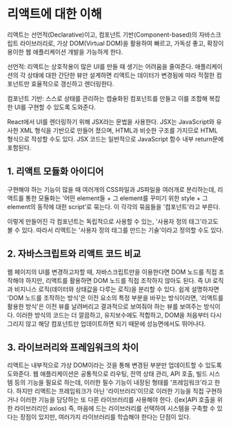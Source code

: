 # 리액트에 대한 이해

리액트는 선언적(Declarative)이고, 컴포넌트 기반(Component-based)의 자바스크립트 라이브러리로, 가상 DOM(Virtual DOM)을 활용하여 빠르고, 가독성 좋고, 확장이 용이한 웹 애플리케이션 개발을 가능하게 한다.

선언적: 리액트는 상호작용이 많은 UI를 만들 때 생기는 어려움을 줄여준다. 애플리케이션의 각 상태에 대한 간단한 뷰만 설계하면 리액트는 데이터가 변경됨에 따라 적절한 컴포넌트만 효율적으로 갱신하고 렌더링한다.

컴포넌트 기반: 스스로 상태를 관리하는 캡슐화된 컴포넌트를 만들고 이를 조합해 복잡한 UI를 구현할 수 있도록 도와준다.

React에서 UI를 렌더링하기 위해 JSX라는 문법을 사용한다. JSX는 JavaScript와 유사한 XML 형식을 기반으로 만들어 졌으며, HTML과 비슷한 구조를 가지므로 HTML 형식으로 작성할 수도 있다. JSX 코드는 일반적으로 JavaScript 함수 내부 return문에 포함된다.

## 1. 리액트 모듈화 아이디어

구현해야 하는 기능이 많을 때 여러개의 CSS파일과 JS파일을 여러개로 분리하는데, 리액트를 통한 모듈화는 '어떤 element들 + 그 element를 꾸미기 위한 style + 그 element의 동작에 대한 script'로 묶는다. 이 각각의 묶음들을 '컴포넌트'라고 부른다.

이렇게 만들어진 각 컴포넌트는 독립적으로 사용할 수 있는, '사용자 정의 태그'라고도 볼 수 있다. 따라서 리액트는 '사용자 정의 태그를 만드는 기술'이라고 정의할 수도 있다.

## 2. 자바스크립트와 리액트 코드 비교

웹 페이지의 UI를 변경하고자할 때, 자바스크립트만을 이용한다면 DOM 노드를 직접 조작해야 하지만, 리액트를 활용하면 DOM 노드를 직접 조작하지 않아도 된다. 즉 UI 로직과 비지니스 로직(데이터와 상태값을 다루는 로직)을 분리할 수 있다. 쉽게 설명하자면 'DOM 노드를 조작하는 방식'은 이전 요소의 특정 부분을 바꾸는 방식이라면, '리액트를 활용한 방식'은 이전 뷰를 날려버리고 결과적으로 보여줘야 하는 뷰를 보여주는 방식이다. 이러한 방식의 코드는 더 깔끔하고, 유지보수에도 적합하고, DOM을 처음부터 다시 그리지 않고 해당 컴포넌트만 업데이트하면 되기 때문에 성능면에서도 뛰어나다.

## 3. 라이브러리와 프레임워크의 차이

리액트는 내부적으로 가상 DOM이라는 것을 통해 변경된 부분만 업데이트할 수 있도록 도와준다. 웹 애플리케이션은 공통적으로 라우팅, 전역 상태 관리, API 호출, 빌드 시스템 등의 기능을 필요로 하는데, 이러한 필수 기능이 내장된 형태를 '프레임워크'라고 한다. 하지만 리액트는 프레임워크가 아닌 '라이브러리'이므로 이러한 기능을 직접 구현하거나 이러한 기능을 담당하는 또 다른 라이브러리를 사용해야 한다. ([ex]API 호출을 위한 라이브러리인 axios) 즉, 마음에 드는 라이브러리를 선택하여 시스템을 구축할 수 있다는 장점이 있지만, 여러가지 라이브러리를 학습해야 한다는 단점이 있다.
